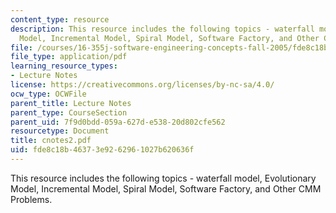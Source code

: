 ```yaml
---
content_type: resource
description: This resource includes the following topics - waterfall model, Evolutionary
  Model, Incremental Model, Spiral Model, Software Factory, and Other CMM Problems.
file: /courses/16-355j-software-engineering-concepts-fall-2005/fde8c18b46373e9262961027b620636f_cnotes2.pdf
file_type: application/pdf
learning_resource_types:
- Lecture Notes
license: https://creativecommons.org/licenses/by-nc-sa/4.0/
ocw_type: OCWFile
parent_title: Lecture Notes
parent_type: CourseSection
parent_uid: 7f9d0bdd-059a-627d-e538-20d802cfe562
resourcetype: Document
title: cnotes2.pdf
uid: fde8c18b-4637-3e92-6296-1027b620636f
---
```

This resource includes the following topics - waterfall model, Evolutionary Model, Incremental Model, Spiral Model, Software Factory, and Other CMM Problems.